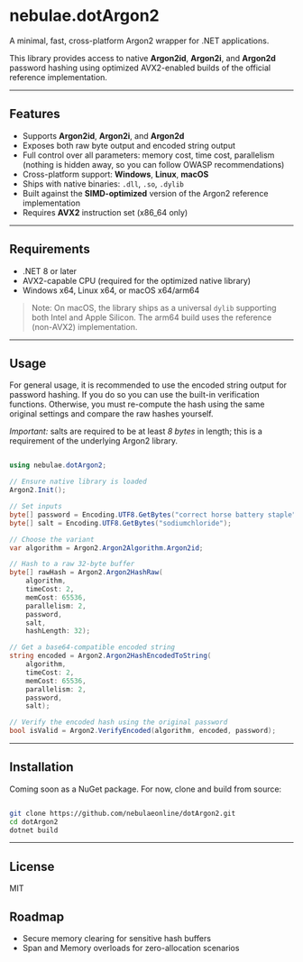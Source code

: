 ﻿# nebulae.dotArgon2

A minimal, fast, cross-platform Argon2 wrapper for .NET applications.

This library provides access to native **Argon2id**, **Argon2i**, and **Argon2d** password hashing using optimized AVX2-enabled builds of the official reference implementation.

---

## Features

- Supports **Argon2id**, **Argon2i**, and **Argon2d**
- Exposes both raw byte output and encoded string output
- Full control over all parameters: memory cost, time cost, parallelism (nothing is hidden away, so you can follow OWASP recommendations)
- Cross-platform support: **Windows**, **Linux**, **macOS**
- Ships with native binaries: `.dll`, `.so`, `.dylib`
- Built against the **SIMD-optimized** version of the Argon2 reference implementation
- Requires **AVX2** instruction set (x86_64 only)

---

## Requirements

- .NET 8 or later
- AVX2-capable CPU (required for the optimized native library)
- Windows x64, Linux x64, or macOS x64/arm64

> Note: On macOS, the library ships as a universal `dylib` supporting both Intel and Apple Silicon. The arm64 build uses the reference (non-AVX2) implementation.

---

## Usage

For general usage, it is recommended to use the encoded string output for password hashing. If you do so you can use the built-in verification functions. Otherwise, you must re-compute the hash using the same original settings and compare the raw hashes yourself. 

*Important:* salts are required to be at least *8 bytes* in length; this is a requirement of the underlying Argon2 library.

```csharp

using nebulae.dotArgon2;

// Ensure native library is loaded
Argon2.Init();

// Set inputs
byte[] password = Encoding.UTF8.GetBytes("correct horse battery staple");
byte[] salt = Encoding.UTF8.GetBytes("sodiumchloride");

// Choose the variant
var algorithm = Argon2.Argon2Algorithm.Argon2id;

// Hash to a raw 32-byte buffer
byte[] rawHash = Argon2.Argon2HashRaw(
    algorithm,
    timeCost: 2,
    memCost: 65536,
    parallelism: 2,
    password,
    salt,
    hashLength: 32);

// Get a base64-compatible encoded string
string encoded = Argon2.Argon2HashEncodedToString(
    algorithm,
    timeCost: 2,
    memCost: 65536,
    parallelism: 2,
    password,
    salt);

// Verify the encoded hash using the original password
bool isValid = Argon2.VerifyEncoded(algorithm, encoded, password);

```

---

## Installation

Coming soon as a NuGet package. For now, clone and build from source:

```bash

git clone https://github.com/nebulaeonline/dotArgon2.git
cd dotArgon2
dotnet build

```

---

## License

MIT

## Roadmap

- Secure memory clearing for sensitive hash buffers
- Span<T> and Memory<T> overloads for zero-allocation scenarios
